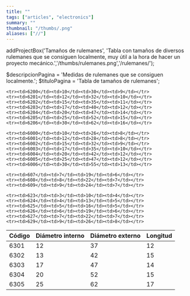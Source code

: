 ```yaml
---
title: ""
tags: ["articles", "electronics"]
summary: ""
thumbnail: "/thumbs/.png"
aliases: ["//"]
---
```


addProjectBox('Tamaños de rulemanes', 'Tabla con tamaños de diversos rulemanes que se consiguen localmente, muy útil a la hora de hacer un proyecto mecánico.','/thumbs/rulemanes.png','/rulemanes/');

$descripcionPagina = 'Medidas de rulemanes que se consiguen localmente.';
	$tituloPagina = 'Tabla de tamaños de rulemanes';
<table class="w3-table w3-striped w3-bordered w3-border" id="tablita">
<thead>
	<tr>
		<th>Código</th>
		<th>Diámetro interno</th>
		<th>Diámetro externo</th>
		<th>Longitud</th>
	</tr>
</thead>
<tbody>
	<tr><td>6301</td><td>12</td><td>37</td><td>12</td></tr>
	<tr><td>6302</td><td>13</td><td>42</td><td>15</td></tr>
	<tr><td>6303</td><td>17</td><td>47</td><td>14</td></tr>
	<tr><td>6304</td><td>20</td><td>52</td><td>15</td></tr>
	<tr><td>6305</td><td>25</td><td>62</td><td>17</td></tr>
					
	<tr><td>6200</td><td>10</td><td>30</td><td>9</td></tr>
	<tr><td>6201</td><td>12</td><td>32</td><td>10</td></tr>
	<tr><td>6202</td><td>15</td><td>35</td><td>11</td></tr>
	<tr><td>6203</td><td>17</td><td>40</td><td>12</td></tr>
	<tr><td>6204</td><td>20</td><td>47</td><td>14</td></tr>
	<tr><td>6205</td><td>25</td><td>52</td><td>15</td></tr>
	<tr><td>6206</td><td>30</td><td>62</td><td>16</td></tr>
					
	<tr><td>6000</td><td>10</td><td>26</td><td>8</td></tr>
	<tr><td>6001</td><td>12</td><td>28</td><td>8</td></tr>
	<tr><td>6002</td><td>15</td><td>32</td><td>9</td></tr>
	<tr><td>6003</td><td>17</td><td>35</td><td>10</td></tr>
	<tr><td>6004</td><td>20</td><td>42</td><td>12</td></tr>
	<tr><td>6005</td><td>25</td><td>47</td><td>12</td></tr>
	<tr><td>6006</td><td>30</td><td>55</td><td>13</td></tr>
					
	<tr><td>607</td><td>7</td><td>19</td><td>6</td></tr>
	<tr><td>608</td><td>8</td><td>22</td><td>7</td></tr>
	<tr><td>609</td><td>9</td><td>24</td><td>7</td></tr>
					
	<tr><td>623</td><td>3</td><td>10</td><td>4</td></tr>
	<tr><td>624</td><td>4</td><td>13</td><td>5</td></tr>
	<tr><td>625</td><td>5</td><td>16</td><td>5</td></tr>
	<tr><td>626</td><td>6</td><td>19</td><td>6</td></tr>
	<tr><td>627</td><td>7</td><td>22</td><td>7</td></tr>
	<tr><td>629</td><td>9</td><td>26</td><td>8</td></tr>
</tbody>
</table>

